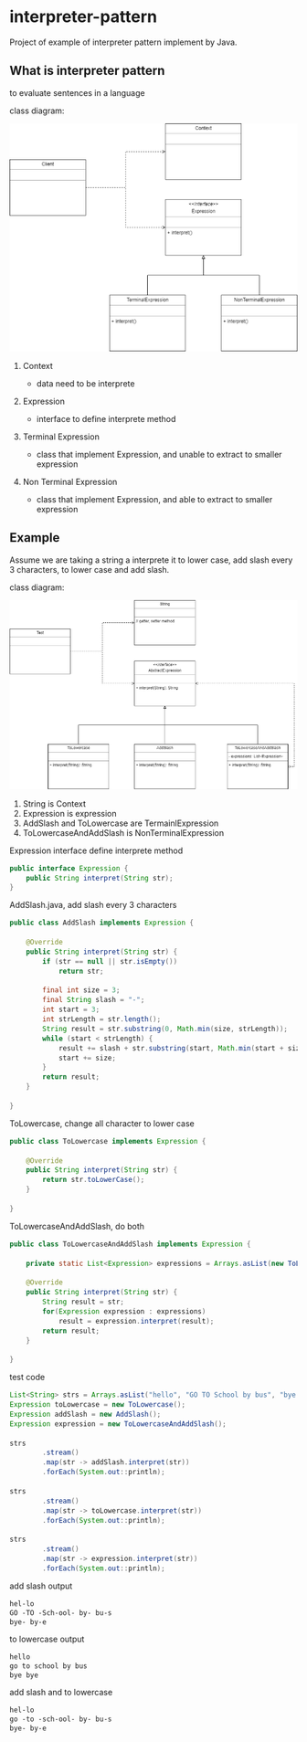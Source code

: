 # interpreter-pattern
Project of example of interpreter pattern implement by Java.

## What is interpreter pattern
to evaluate sentences in a language

class diagram:

![interpreter-pattern](https://github.com/kan01234/design-patterns/blob/master/interpreter-pattern/interpreter-pattern.png)

1. Context
    - data need to be interprete

2. Expression
    - interface to define interprete method

3. Terminal Expression
    - class that implement Expression, and unable to extract to smaller expression

4. Non Terminal Expression
    - class that implement Expression, and able to extract to smaller expression

## Example
Assume we are taking a string a interprete it to lower case, add slash every 3 characters, to lower case and add slash.

class diagram:

![interpreter-pattern-example](https://github.com/kan01234/design-patterns/blob/master/interpreter-pattern/interpreter-pattern-example.png)

1. String is Context
2. Expression is expression
3. AddSlash and ToLowercase are TermainlExpression
4. ToLowercaseAndAddSlash is NonTerminalExpression

Expression interface define interprete method
```java
public interface Expression {
    public String interpret(String str);
}
```

AddSlash.java, add slash every 3 characters
```java
public class AddSlash implements Expression {

    @Override
    public String interpret(String str) {
        if (str == null || str.isEmpty())
            return str;

        final int size = 3;
        final String slash = "-";
        int start = 3;
        int strLength = str.length();
        String result = str.substring(0, Math.min(size, strLength));
        while (start < strLength) {
            result += slash + str.substring(start, Math.min(start + size, strLength));
            start += size;
        }
        return result;
    }

}
```

ToLowercase, change all character to lower case
```java
public class ToLowercase implements Expression {

    @Override
    public String interpret(String str) {
        return str.toLowerCase();
    }

}
```

ToLowercaseAndAddSlash, do both
```java
public class ToLowercaseAndAddSlash implements Expression {

    private static List<Expression> expressions = Arrays.asList(new ToLowercase(), new AddSlash());

    @Override
    public String interpret(String str) {
        String result = str;
        for(Expression expression : expressions)
            result = expression.interpret(result);
        return result;
    }

}
```

test code
```java
List<String> strs = Arrays.asList("hello", "GO TO School by bus", "bye bye");
Expression toLowercase = new ToLowercase();
Expression addSlash = new AddSlash();
Expression expression = new ToLowercaseAndAddSlash();

strs
        .stream()
        .map(str -> addSlash.interpret(str))
        .forEach(System.out::println);

strs
        .stream()
        .map(str -> toLowercase.interpret(str))
        .forEach(System.out::println);

strs
        .stream()
        .map(str -> expression.interpret(str))
        .forEach(System.out::println);
```

add slash output
```
hel-lo
GO -TO -Sch-ool- by- bu-s
bye- by-e
```

to lowercase output
```
hello
go to school by bus
bye bye
```

add slash and to lowercase
```
hel-lo
go -to -sch-ool- by- bu-s
bye- by-e
```
